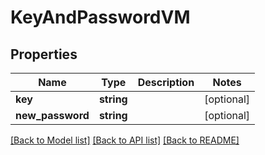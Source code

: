 # KeyAndPasswordVM

## Properties
Name | Type | Description | Notes
------------ | ------------- | ------------- | -------------
**key** | **string** |  | [optional] 
**new_password** | **string** |  | [optional] 

[[Back to Model list]](../../README.md#documentation-for-models) [[Back to API list]](../../README.md#documentation-for-api-endpoints) [[Back to README]](../../README.md)

